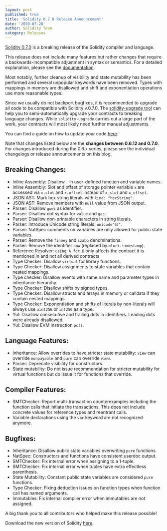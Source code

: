 ```yaml
---
layout: post
published: true
title: 'Solidity 0.7.0 Release Announcement'
date: '2020-07-28'
author: Solidity Team
category: Releases
---
```


[Solidity 0.7.0](https://github.com/ethereum/solidity/releases/tag/v0.7.0) is a breaking release of the Solidity compiler and language.

This release does not include many features but rather changes that require a
backwards-incompatible adjustment in syntax or semantics. For a detailed explanation,
please see the [documentation](https://solidity.readthedocs.io/en/latest/070-breaking-changes.html).

Most notably, further cleanup of visibility and state mutability has been performed
and several unpopular keywords have been removed. Types with mappings
in memory are disallowed and shift and exponentiation operations use more reasonable types.

Since we usually do not backport bugfixes, it is recommended to upgrade all code to be compatible with Solidity v.0.7.0.
The [solidity-upgrade tool](https://solidity.readthedocs.io/en/latest/using-the-compiler.html#solidity-upgrade) can
help you to semi-automatically upgrade your contracts to breaking language changes. While ``solidity-upgrade`` carries
out a large part of the work, your contracts will most likely need further manual adjustments.

You can find a guide on how to update your code [here](https://solidity.readthedocs.io/en/latest/070-breaking-changes.html#how-to-update-your-code).

Note that changes listed below are the **changes between 0.6.12 and 0.7.0**. For changes introduced
during the 0.6.x series, please see the individual changelogs or release announcements on this blog.

## Breaking Changes:
 * Inline Assembly: Disallow ``.`` in user-defined function and variable names.
 * Inline Assembly: Slot and offset of storage pointer variable ``x`` are accessed via ``x.slot`` and ``x.offset`` instead of ``x_slot`` and ``x_offset``.
 * JSON AST: Mark hex string literals with ``kind: "hexString"``.
 * JSON AST: Remove members with ``null`` value from JSON output.
 * Parser: Disallow ``gwei`` as identifier.
 * Parser: Disallow dot syntax for ``value`` and ``gas``.
 * Parser: Disallow non-printable characters in string literals.
 * Parser: Introduce Unicode string literals: ``unicode"😃"``.
 * Parser: NatSpec comments on variables are only allowed for public state variables.
 * Parser: Remove the ``finney`` and ``szabo`` denominations.
 * Parser: Remove the identifier ``now`` (replaced by ``block.timestamp``).
 * Reference Resolver: ``using A for B`` only affects the contract it is mentioned in and not all derived contracts
 * Type Checker: Disallow ``virtual`` for library functions.
 * Type Checker: Disallow assignments to state variables that contain nested mappings.
 * Type checker: Disallow events with same name and parameter types in inheritance hierarchy.
 * Type Checker: Disallow shifts by signed types.
 * Type Checker: Disallow structs and arrays in memory or calldata if they contain nested mappings.
 * Type Checker: Exponentiation and shifts of literals by non-literals will always use ``uint256`` or ``int256`` as a type.
 * Yul: Disallow consecutive and trailing dots in identifiers. Leading dots were already disallowed.
 * Yul: Disallow EVM instruction `pc()`.


## Language Features:
 * Inheritance: Allow overrides to have stricter state mutability: ``view`` can override ``nonpayable`` and ``pure`` can override ``view``.
 * Parser: Deprecate visibility for constructors.
 * State mutability: Do not issue recommendation for stricter mutability for virtual functions but do issue it for functions that override.


## Compiler Features:
 * SMTChecker: Report multi-transaction counterexamples including the function calls that initiate the transactions. This does not include concrete values for reference types and reentrant calls.
 * Variable declarations using the ``var`` keyword are not recognized anymore.


## Bugfixes:
 * Inheritance: Disallow public state variables overwriting ``pure`` functions.
 * NatSpec: Constructors and functions have consistent userdoc output.
 * SMTChecker: Fix internal error when assigning to a 1-tuple.
 * SMTChecker: Fix internal error when tuples have extra effectless parenthesis.
 * State Mutability: Constant public state variables are considered ``pure`` functions.
 * Type Checker: Fixing deduction issues on function types when function call has named arguments.
 * Immutables: Fix internal compiler error when immutables are not assigned.

A big thank you to all contributors who helped make this release possible!

Download the new version of Solidity [here](https://github.com/ethereum/solidity/releases/tag/v0.7.0).
  
